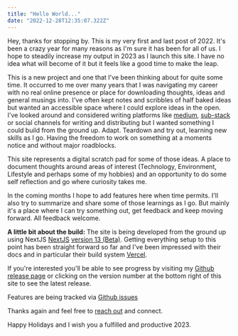 ```yaml
---
title: "Hello World..."
date: "2022-12-28T12:35:07.322Z"
---
```


Hey, thanks for stopping by. This is my very first and last post of 2022. It's been a crazy year for many reasons as I'm sure it has been for all of us. I hope to steadily increase my output in 2023 as I launch this site. I have no idea what will become of it but it feels like a good time to make the leap.

This is a new project and one that I've been thinking about for quite some time. It occurred to me over many years that I was navigating my career with no real online presence or place for downloading thoughts, ideas and general musings into. I've often kept notes and scribbles of half baked ideas but wanted an accessible space where I could explore ideas in the open. I've looked around and considered writing platforms like [medium](https://medium.com), [sub-stack](https://substack.com) or social channels for writing and distributing but I wanted something I could build from the ground up. Adapt. Teardown and try out, learning new skills as I go. Having the freedom to work on something at a moments notice and without major roadblocks.

This site represents a digital scratch pad for some of those ideas. A place to document thoughts around areas of interest (Technology, Environment, Lifestyle and perhaps some of my hobbies) and an opportunity to do some self reflection and go where curiosity takes me.

In the coming months I hope to add features here when time permits.  I'll also try to summarize and share some of those learnings as I go. But mainly it's a place where I can try something out, get feedback and keep moving forward. All feedback welcome.

**A little bit about the build:** The site is being developed from the ground up using NextJS [NextJS](https://nextjs.org) [version 13 (Beta)](https://beta.nextjs.org/docs). Getting everything setup to this point has been straight forward so far and I've been impressed with their docs and in particular their build system [Vercel](https://vercel.com).

If you're interested you'll be able to see progress by visiting my [Github release page](https://github.com/owzzz/owainl.blog/releases) or clicking on the version number at the bottom right of this site to see the latest release.

Features are being tracked via [Github issues](https://github.com/owzzz/owainl.blog/issues?q=is%3Aissue+is%3Aopen+sort%3Aupdated-desc)

Thanks again and feel free to [reach out](mailto:owain@owainl.co?subject=Website%20enquiry) and connect.

Happy Holidays and I wish you a fulfilled and productive 2023.